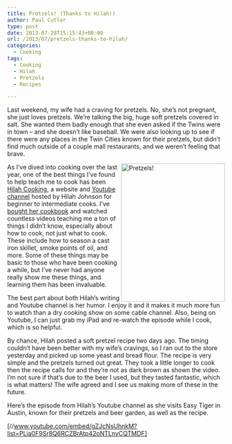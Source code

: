 ```yaml
---
title: Pretzels! (Thanks to Hilah!)
author: Paul Cutler
type: post
date: 2013-07-28T15:15:43+00:00
url: /2013/07/pretzels-thanks-to-hilah/
categories:
  - Cooking
tags:
  - Cooking
  - Hilah
  - Pretzels
  - Recipes

---
```

Last weekend, my wife had a craving for pretzels. No, she&#8217;s not pregnant, she just loves pretzels. We&#8217;re talking the big, huge soft pretzels covered in salt. She wanted them badly enough that she even asked if the Twins were in town &#8211; and she doesn&#8217;t like baseball. We were also looking up to see if there were any places in the Twin Cities known for their pretzels, but didn&#8217;t find much outside of a couple mall restaurants, and we weren&#8217;t feeling that brave.

[<img src="https://i2.wp.com/farm3.staticflickr.com/2867/9379053507_cb64c16b18_n.jpg?resize=240%2C320" width="240" height="320" align="right" alt="Pretzels!" data-recalc-dims="1" />][1]

As I&#8217;ve dived into cooking over the last year, one of the best things I&#8217;ve found to help teach me to cook has been [Hilah Cooking][2], a website and [Youtube channel][3] hosted by Hilah Johnson for beginner to intermediate cooks. I&#8217;ve [bought her cookbook][4] and watched countless videos teaching me a ton of things I didn&#8217;t know, especially about how to cook, not just what to cook. These include how to season a cast iron skillet, smoke points of oil, and more. Some of these things may be basic to those who have been cooking a while, but I&#8217;ve never had anyone really show me these things, and learning them has been invaluable.

The best part about both Hilah&#8217;s writing and Youtube channel is her humor. I enjoy it and it makes it much more fun to watch than a dry cooking show on some cable channel. Also, being on Youtube, I can just grab my iPad and re-watch the episode while I cook, which is so helpful.

By chance, Hilah posted a soft pretzel recipe two days ago. The timing couldn&#8217;t have been better with my wife&#8217;s cravings, so I ran out to the store yesterday and picked up some yeast and bread flour. The recipe is very simple and the pretzels turned out great. They took a little longer to cook then the recipe calls for and they&#8217;re not as dark brown as shown the video. I&#8217;m not sure if that&#8217;s due to the beer I used, but they tasted fantastic, which is what matters! The wife agreed and I see us making more of these in the future.

Here&#8217;s the episode from Hilah&#8217;s Youtube channel as she visits Easy Tiger in Austin, known for their pretzels and beer garden, as well as the recipe.

[//www.youtube.com/embed/gZJcNsUhnkM?list=PLia0F9Sr8Q6RCZBrAtp42oNTLnvCQTMDF]

 [1]: http://www.flickr.com/photos/silwenae/9379053507/ "Pretzels! by pcutler, on Flickr"
 [2]: http://hilahcooking.com/ "Hilah Cooking"
 [3]: https://www.youtube.com/user/hilahcooking
 [4]: http://hilahcooking.com/learn-to-cook-book/